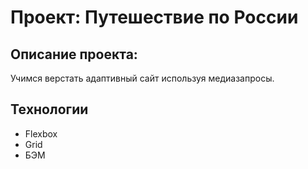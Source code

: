 # Проект: Путешествие по России

## Описание проекта:
Учимся верстать адаптивный сайт используя медиазапросы.

## Teхнологии
* Flexbox
* Grid
* БЭМ